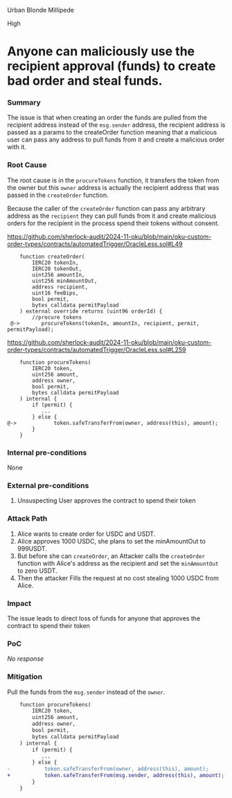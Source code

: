 Urban Blonde Millipede

High

# Anyone can maliciously use the recipient approval (funds) to create bad order and steal funds.

### Summary

The issue is that when creating an order the funds are pulled from the recipient address instead of the `msg.sender` address, the recipient address is passed as a params to the createOrder function meaning that a malicious user can pass any address to pull funds from it and create a malicious order with it.

### Root Cause

The root cause is in the `procureTokens` function, it transfers the token from the owner but this `owner` address is actually the recipient address that was passed in the `createOrder` function. 

Because the caller of the `createOrder` function can pass any arbitrary address as the `recipient` they can pull funds from it and create malicious orders for the recipient in the process spend their tokens without consent.

https://github.com/sherlock-audit/2024-11-oku/blob/main/oku-custom-order-types/contracts/automatedTrigger/OracleLess.sol#L49

```solidity
    function createOrder(
        IERC20 tokenIn,
        IERC20 tokenOut,
        uint256 amountIn,
        uint256 minAmountOut,
        address recipient,
        uint16 feeBips,
        bool permit,
        bytes calldata permitPayload
    ) external override returns (uint96 orderId) {
        //procure tokens
 @->       procureTokens(tokenIn, amountIn, recipient, permit, permitPayload);

```

https://github.com/sherlock-audit/2024-11-oku/blob/main/oku-custom-order-types/contracts/automatedTrigger/OracleLess.sol#L259

```solidity
    function procureTokens(
        IERC20 token,
        uint256 amount,
        address owner,
        bool permit,
        bytes calldata permitPayload
    ) internal {
        if (permit) {
           ...
        } else {
@->            token.safeTransferFrom(owner, address(this), amount);
        }
    }
```

### Internal pre-conditions

None

### External pre-conditions

1. Unsuspecting User approves the contract to spend their token

### Attack Path

1. Alice wants to create order for USDC and USDT.
2. Alice approves 1000 USDC, she plans to set the minAmountOut to 999USDT.
3. But before she can  `createOrder`, an Attacker calls the `createOrder` function with Alice's address as the recipient and set the `minAmountOut` to zero USDT.
4. Then the attacker Fills the request at no cost stealing 1000 USDC from Alice.

### Impact

The issue leads to direct loss of funds for anyone that approves the contract to spend their token

### PoC

_No response_

### Mitigation

Pull the funds from the `msg.sender` instead of the `owner`.


```diff
    function procureTokens(
        IERC20 token,
        uint256 amount,
        address owner,
        bool permit,
        bytes calldata permitPayload
    ) internal {
        if (permit) {
           ...
        } else {
-           token.safeTransferFrom(owner, address(this), amount);
+           token.safeTransferFrom(msg.sender, address(this), amount);
        }
    }
```